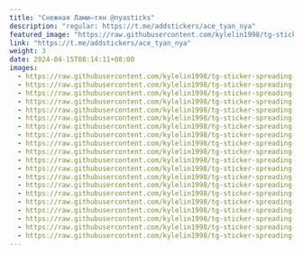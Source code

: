 ```yaml
---
title: "Снежная Лами–тян @nyasticks"
description: "regular: https://t.me/addstickers/ace_tyan_nya"
featured_image: "https://raw.githubusercontent.com/kylelin1998/tg-sticker-spreading-worldwide-images/main/img/b3a4da0a-aec9-46c7-ac0d-3e2e1fc092a0.jpg"
link: "https://t.me/addstickers/ace_tyan_nya"
weight: 3
date: 2024-04-15T08:14:11+08:00
images:
  - https://raw.githubusercontent.com/kylelin1998/tg-sticker-spreading-worldwide-images/main/img/b3a4da0a-aec9-46c7-ac0d-3e2e1fc092a0.jpg
  - https://raw.githubusercontent.com/kylelin1998/tg-sticker-spreading-worldwide-images/main/img/0500fa56-bcd0-42ef-a5a6-ed9f4ec471d1.jpg
  - https://raw.githubusercontent.com/kylelin1998/tg-sticker-spreading-worldwide-images/main/img/aa6d1df9-83df-4cfa-9546-2b326fb6822c.jpg
  - https://raw.githubusercontent.com/kylelin1998/tg-sticker-spreading-worldwide-images/main/img/f4950538-8e1f-4b3c-91ed-312d0f39cbbc.jpg
  - https://raw.githubusercontent.com/kylelin1998/tg-sticker-spreading-worldwide-images/main/img/efddb3cc-ab62-419f-b3e0-bfb4483225d8.jpg
  - https://raw.githubusercontent.com/kylelin1998/tg-sticker-spreading-worldwide-images/main/img/a237a150-45ba-4ad0-9e13-bcce0d416e0d.jpg
  - https://raw.githubusercontent.com/kylelin1998/tg-sticker-spreading-worldwide-images/main/img/dfce6a2e-669f-448c-a249-150569567c5a.jpg
  - https://raw.githubusercontent.com/kylelin1998/tg-sticker-spreading-worldwide-images/main/img/f41e4014-bb88-48c2-84d2-9131b86cb36a.jpg
  - https://raw.githubusercontent.com/kylelin1998/tg-sticker-spreading-worldwide-images/main/img/61058264-46f2-4a06-bc8c-d43feca1b046.jpg
  - https://raw.githubusercontent.com/kylelin1998/tg-sticker-spreading-worldwide-images/main/img/ae8a96c6-fff7-4590-9bd4-6a3b0f7bacec.jpg
  - https://raw.githubusercontent.com/kylelin1998/tg-sticker-spreading-worldwide-images/main/img/d6209603-1066-47d4-9edd-31360c0a3253.jpg
  - https://raw.githubusercontent.com/kylelin1998/tg-sticker-spreading-worldwide-images/main/img/479963f9-1824-438c-85c8-dd25d5a4f4ab.jpg
  - https://raw.githubusercontent.com/kylelin1998/tg-sticker-spreading-worldwide-images/main/img/e55227c9-1940-457d-9e00-adde3b83046d.jpg
  - https://raw.githubusercontent.com/kylelin1998/tg-sticker-spreading-worldwide-images/main/img/fb50cf9d-dd45-4cfd-9d62-ee9dcf3bb810.jpg
  - https://raw.githubusercontent.com/kylelin1998/tg-sticker-spreading-worldwide-images/main/img/0ff64a2f-22fd-4775-9112-8daccf57fde8.jpg
  - https://raw.githubusercontent.com/kylelin1998/tg-sticker-spreading-worldwide-images/main/img/943dc258-7b6c-40f2-b2bc-c092d052fa36.jpg
  - https://raw.githubusercontent.com/kylelin1998/tg-sticker-spreading-worldwide-images/main/img/40f2c6ed-5689-433c-8d4d-ed350bab8e4b.jpg
  - https://raw.githubusercontent.com/kylelin1998/tg-sticker-spreading-worldwide-images/main/img/ea971a6c-156f-4e16-9adf-ea8c92cc0e1f.jpg
  - https://raw.githubusercontent.com/kylelin1998/tg-sticker-spreading-worldwide-images/main/img/22231573-47cf-4316-a53d-811c30825ee8.jpg
  - https://raw.githubusercontent.com/kylelin1998/tg-sticker-spreading-worldwide-images/main/img/f1c26994-17d1-4c4b-886d-acca4d603e47.jpg
---
```

